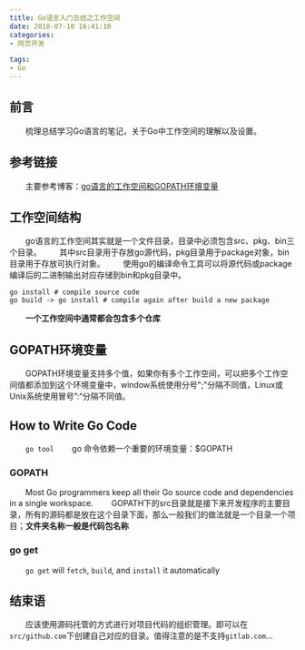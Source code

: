 ```yaml
---
title: Go语言入门总结之工作空间
date: 2018-07-10 16:41:10
categories:
- 网页开发

tags:
- Go
---
```

## 前言
&emsp;&emsp;梳理总结学习Go语言的笔记，关于Go中工作空间的理解以及设置。

<!-- more -->
## 参考链接
&emsp;&emsp;主要参考博客：[go语言的工作空间和GOPATH环境变量](http://lib.csdn.net/article/go/34084)

## 工作空间结构
&emsp;&emsp;go语言的工作空间其实就是一个文件目录，目录中必须包含src、pkg、bin三个目录。
&emsp;&emsp;其中src目录用于存放go源代码，pkg目录用于package对象，bin目录用于存放可执行对象。
&emsp;&emsp;使用go的编译命令工具可以将源代码或package编译后的二进制输出对应存储到bin和pkg目录中。
```shell
go install # compile source code
go build -> go install # compile again after build a new package
```
&emsp;&emsp;**一个工作空间中通常都会包含多个仓库**

## GOPATH环境变量
&emsp;&emsp;GOPATH环境变量支持多个值，如果你有多个工作空间，可以把多个工作空间值都添加到这个环境变量中，window系统使用分号";"分隔不同值，Linux或Unix系统使用冒号”:“分隔不同值。

## How to Write Go Code
&emsp;&emsp;`go tool`
&emsp;&emsp;go 命令依赖一个重要的环境变量：$GOPATH
### GOPATH
&emsp;&emsp;Most Go programmers keep all their Go source code and dependencies in a single workspace.
&emsp;&emsp;GOPATH下的src目录就是接下来开发程序的主要目录，所有的源码都是放在这个目录下面，那么一般我们的做法就是一个目录一个项目；**文件夹名称一般是代码包名称**
### go get
&emsp;&emsp;`go get` will `fetch`, `build`, and `install` it automatically

## 结束语
&emsp;&emsp;应该使用源码托管的方式进行对项目代码的组织管理。即可以在`src/github.com`下创建自己对应的目录。值得注意的是不支持`gitlab.com`...